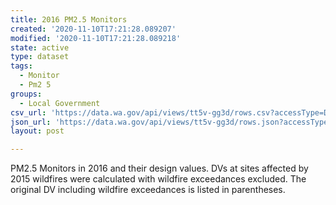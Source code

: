 ```yaml
---
title: 2016 PM2.5 Monitors
created: '2020-11-10T17:21:28.089207'
modified: '2020-11-10T17:21:28.089218'
state: active
type: dataset
tags:
  - Monitor
  - Pm2 5
groups:
  - Local Government
csv_url: 'https://data.wa.gov/api/views/tt5v-gg3d/rows.csv?accessType=DOWNLOAD'
json_url: 'https://data.wa.gov/api/views/tt5v-gg3d/rows.json?accessType=DOWNLOAD'
layout: post

---
```

PM2.5 Monitors in 2016 and their design values.  DVs at sites affected by 2015 wildfires were calculated with wildfire exceedances excluded. The original DV including wildfire exceedances is listed in parentheses.
